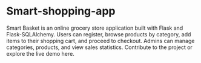 # Smart-shopping-app
Smart Basket is an online grocery store application built with Flask and Flask-SQLAlchemy. Users can register, browse products by category, add items to their shopping cart, and proceed to checkout. Admins can manage categories, products, and view sales statistics. Contribute to the project or explore the live demo here.
